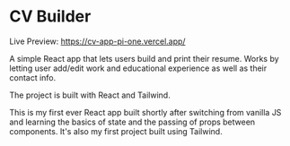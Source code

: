 # CV Builder

Live Preview: https://cv-app-pi-one.vercel.app/

A simple React app that lets users build and print their resume. Works by letting user add/edit work and educational experience as well as their contact info.

The project is built with React and Tailwind.

This is my first ever React app built shortly after switching from vanilla JS and learning the basics of state and the passing of props between components. It's also my first project built using Tailwind.
